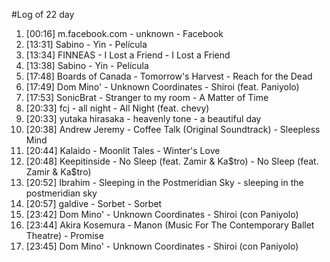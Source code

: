 #Log of 22 day

1. [00:16] m.facebook.com - unknown - Facebook
1. [13:31] Sabino - Yin - Película
1. [13:34] FINNEAS - I Lost a Friend - I Lost a Friend
1. [13:38] Sabino - Yin - Película
1. [17:48] Boards of Canada - Tomorrow's Harvest - Reach for the Dead
1. [17:49] Dom Mino' - Unknown Coordinates - Shiroi (feat. Paniyolo)
1. [17:53] SonicBrat - Stranger to my room - A Matter of Time
1. [20:33] fcj - all night - All Night (feat. chevy)
1. [20:33] yutaka hirasaka - heavenly tone - a beautiful day
1. [20:38] Andrew Jeremy - Coffee Talk (Original Soundtrack) - Sleepless Mind
1. [20:44] Kalaido - Moonlit Tales - Winter's Love
1. [20:48] Keepitinside - No Sleep (feat. Zamir & Ka$tro) - No Sleep (feat. Zamir & Ka$tro)
1. [20:52] Ibrahim - Sleeping in the Postmeridian Sky - sleeping in the postmeridian sky
1. [20:57] galdive - Sorbet - Sorbet
1. [23:42] Dom Mino' - Unknown Coordinates - Shiroi (con Paniyolo)
1. [23:44] Akira Kosemura - Manon (Music For The Contemporary Ballet Theatre) - Promise
1. [23:45] Dom Mino' - Unknown Coordinates - Shiroi (con Paniyolo)
